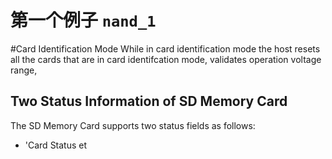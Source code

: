 # 第一个例子 `nand_1`

#Card Identification Mode
While in card identification mode the host resets all the cards that are in card identifcation mode, validates operation voltage range, 


## Two Status Information of SD Memory Card

The SD Memory Card supports two status fields as follows:
- 'Card Status 
et 
